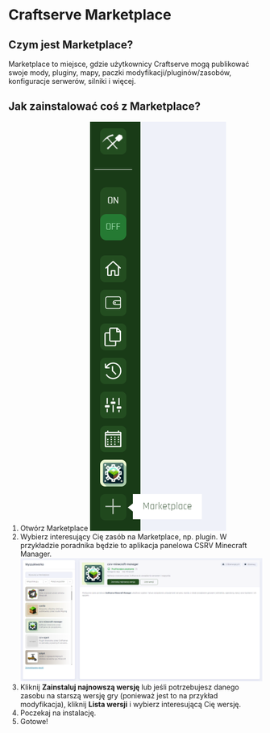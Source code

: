 # Craftserve Marketplace

## Czym jest Marketplace?
Marketplace to miejsce, gdzie użytkownicy Craftserve mogą publikować swoje mody, pluginy, mapy, paczki modyfikacji/pluginów/zasobów, konfiguracje serwerów, silniki i więcej.

## Jak zainstalować coś z Marketplace?

1. Otwórz Marketplace ![1](/img/marketplace/1.png)
2. Wybierz interesujący Cię zasób na Marketplace, np. plugin. W przykładzie poradnika będzie to aplikacja panelowa CSRV Minecraft Manager.
![2](/img/marketplace/2.png)
3. Kliknij **Zainstaluj najnowszą wersję** lub jeśli potrzebujesz danego zasobu na starszą wersję gry (ponieważ jest to na przykład modyfikacja), kliknij **Lista wersji** i wybierz interesującą Cię wersję.
4. Poczekaj na instalację.
5. Gotowe! 
